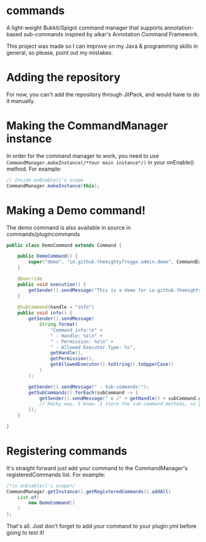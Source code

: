 # commands
A light-weight Bukkit/Spigot command manager that supports annotation-based sub-commands inspired by aikar's Annotation Command Framework.

This project was made so I can improve on my Java & programming skills in general, so please, point out my mistakes.

# Adding the repository
For now, you can't add the repository through JitPack, and would have to do it manually.

# Making the CommandManager instance
In order for the command manager to work, you need to use ``CommandManager.makeInstance(/*Your main instance*/)`` in your onEnable() method.
For example:

```java
// Inside onEnable()'s scope
CommandManager.makeInstance(this);
```

# Making a Demo command!
The demo command is also available in source in commands/plugincommands
```java
public class DemoCommand extends Command {

    public DemoCommand() {
        super("demo", "io.github.themightyfrogge.admin.demo", CommandExecutorType.CONSOLE);
    }

    @Override
    public void execution() {
        getSender().sendMessage("This is a demo for io.github.themightyfrogge's command manager!");
    }
    
    @SubCommand(handle = "info")
    public void info() {
        getSender().sendMessage(
            String.format(
                "Command info:\n" +
                " - Handle: %s\n" +
                " - Permission: %s\n" + 
                " - Allowed Executor Type: %s",
                getHandle(),
                getPermission(),
                getAllowedExecutor().toString().toUpperCase()
            )
        );

        getSender().sendMessage(" - Sub-commands:");
        getSubCommands().forEach(subCommand -> {
            getSender().sendMessage(" o /" + getHandle() + subCommand.getAnnotation(SubCommand.class).handle()); 
            // Hacky way, I know. I store the sub-command methods, so you'd have to get the annotation to get it's name as shown...
        });
    }

}
```

# Registering commands
It's straight forward just add your command to the CommandManager's registeredCommands list.
For example:
```java
/*in onEnable()'s scope*/
CommandManager.getInstance().getRegisteredCommands().addAll(
    List.of(
        new DemoCommand()
    )
);
```
That's all. Just don't forget to add your command to your plugin.yml before going to test it!
